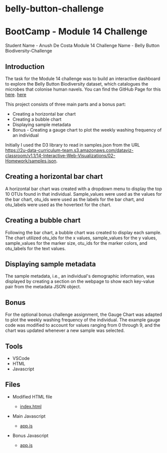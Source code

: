 # belly-button-challenge

# BootCamp - Module 14 Challenge

Student Name - Anush De Costa Module 14 Challenge Name - Belly Button Biodiversity-Challenge

## Introduction

The task for the Module 14 challenge was to build an interactive dashboard to explore the Belly Button Biodiversity dataset, which catalogues the microbes that colonise human navels.
You can find the GitHub Page for this <a href="https://anushdecosta.github.io/belly-button-challenge/" target="_blank">here</a>.
[here](https://anushdecosta.github.io/belly-button-challenge/)

This project consists of three main parts and a bonus part:

- Creating a horizontal bar chart
- Creating a bubble chart
- Displaying sample metadata
- Bonus - Creating a gauge chart to plot the weekly washing frequency of an individual

Initially I used the D3 library to read in samples.json from the URL <https://2u-data-curriculum-team.s3.amazonaws.com/dataviz-classroom/v1.1/14-Interactive-Web-Visualizations/02-Homework/samples.json>.

## Creating a horizontal bar chart

A horizontal bar chart was created with a dropdown menu to display the top 10 OTUs found in that individual. Sample_values were used as the values for the bar chart, otu_ids were used as the labels for the bar chart, and otu_labels were used as the hovertext for the chart.

## Creating a bubble chart

Following the bar chart, a bubble chart was created to display each sample. The chart utilized otu_ids for the x values, sample_values for the y values, sample_values for the marker size, otu_ids for the marker colors, and otu_labels for the text values.

## Displaying sample metadata

The sample metadata, i.e., an individual's demographic information, was displayed by creating a section on the webpage to show each key-value pair from the metadata JSON object.

## Bonus

For the optional bonus challenge assignment, the Gauge Chart was adapted to plot the weekly washing frequency of the individual. The example gauge code was modified to account for values ranging from 0 through 9, and the chart was updated whenever a new sample was selected.

## Tools

- VSCode
- HTML
- Javascript

## Files

- Modified HTML file

  - [index.html](./index.html)

- Main Javascript

  - [app.js](./static/js/app.js)

- Bonus Javascript
  - [app.js](./static/js/bonus.js)
